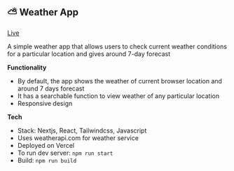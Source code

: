 ## ⛅️ Weather App

[Live](https://zweather-app-react.vercel.app/)

A simple weather app that allows users to check current weather conditions for a particular location and gives around 7-day forecast

**Functionality**

- By default, the app shows the weather of current browser location and around 7 days forecast
- It has a searchable function to view weather of any particular location
- Responsive design

**Tech**

- Stack: Nextjs, React, Tailwindcss, Javascript
- Uses weatherapi.com for weather service
- Deployed on Vercel
- To run dev server: `npm run start`
- Build: `npm run build`
